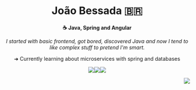 <h1 align="center"> João Bessada 🇧🇷 </h1>


<div align="center">

<strong>☕ Java, Spring and Angular</strong>

<i>I started with basic frontend, got bored, discovered Java and now I tend to like complex stuff to pretend I'm smart.</i>

➜ Currently learning about microservices with spring and databases

</div>

<div align="center">

<a href="https://discordapp.com/users/Bessada#1662/"> <img src="https://img.shields.io/badge/Discord-7289DA?style=for-the-badge&logo=discord&logoColor=white"></a><a href="https://myanimelist.net/profile/Nasy"><img src="https://img.shields.io/badge/Myanimelist-2E51A2?style=for-the-badge&logo=myanimelist&logoColor=white"></a><a href="https://steamcommunity.com/id/bessada/"><img src="https://img.shields.io/badge/Steam-000000?style=for-the-badge&logo=steam&logoColor=white"></a>

<div>




<img align="right" src="https://camo.githubusercontent.com/e5072dab39b8994d77a92d07984ca53d12d3c7c3c3ce7f64a0c5104d05a9c7a4/68747470733a2f2f36342e6d656469612e74756d626c722e636f6d2f32626330383463303434333537666531653738326464363734343163396434622f366435326330623934313863393637662d62612f733132383078313932302f636134663239666331393239656465363137613033633035636332613362633937636637653731632e676966" width="">
